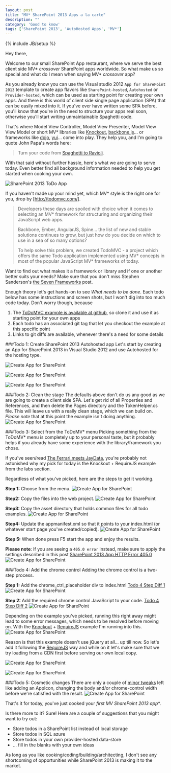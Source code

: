 ```yaml
---
layout: post
title: "MV* SharePoint 2013 Apps a la carte"
description: ""
category: 'Good to know'
tags: ['SharePoint 2013', 'AutoHosted Apps', 'MV*']
---
```

{% include JB/setup %}

Hey there,

Welcome to our small SharePoint App restaurant, where we serve the best client side MV* *crossover* SharePoint apps
worldwide. So what make us so special and what do I mean when saying MV* *crossover* app?

As you already know you can use the Visual studio 2012 `App for SharePoint 2013` template to create app flavors
like `SharePoint-hosted`, `Autohosted` or `Provider-hosted`, which can be used as starting point for creating
your own apps.
And there is this world of client side single page application (SPA) that can be easily mixed into it. If you've
ever have written some SPA before, you'll know that you're in the need to structure your apps real soon, otherwise
you'll start writing unmaintainable Spaghetti code.

 That's where Model View Controller, Model View Presenter, Model View View Model or short MV* libraries like
 [Knockout], [backbone.js]... or frameworks like [dojo], [yui]... come into play. They help you,
 and I'm going to quote John Papa's words here:

>Turn your code from [Spaghetti to Ravioli].


With that said without further hassle, here's what we are going to serve today. Even better find all background
information needed to help you get started when cooking your own.

[backbone.js]: http://backbonejs.org/
[dojo]: http://dojotoolkit.org/
[yui]: http://yuilibrary.com/

![SharePoint 2013 ToDo App](/img/2012-09-08-ToDosApp.jpg)

If you haven't made up your mind yet, which MV* style is the right one for you, drop by [http://todomvc.com/].
>Developers these days are spoiled with choice when it comes to selecting an MV* framework for structuring and
>organizing their JavaScript web apps.
>
>Backbone, Ember, AngularJS, Spine... the list of new and stable solutions continues to grow,
>but just how do you decide on which to use in a sea of so many options?
>
>To help solve this problem, we created TodoMVC - a project which offers the same Todo application implemented using
>MV* concepts in most of the popular JavaScript MV* frameworks of today.


Want to find out what makes it a framework or library and if one or another better suits your needs? Make sure
that you don't miss Stephen Sanderson's [the Seven Frameworks] post.

[http://todomvc.com/]: http://todomvc.com/
[Spaghetti to Ravioli]: http://johnpapa.net/spapost6
[the Seven Frameworks]: http://blog.stevensanderson.com/2012/08/01/rich-javascript-applications-the-seven-frameworks-throne-of-js-2012/

Enough theory let's get hands-on to see *What needs to be done*. Each todo below has some instructions and screen
shots, but I won't dig into too much code today. Don't worry though, because

1. The [ToDoMVC example is available at github], so clone it and use it as starting point for your own apps
2. Each todo has an associated git tag that let you checkout the example at this specific point
3. Links to git diffs are available, whenever there's a need for some details

[ToDoMVC example is available at github]: https://github.com/RainerAtSpirit/ToDoMVC

###Todo 1: Create SharePoint 2013 Autohosted app
Let's start by creating an App for SharePoint 2013 in Visual Studio 2012 and use Autohosted for the hosting type.

![Create App for SharePoint](/img/2012-09-08-CreateApp.jpg)

![Create App for SharePoint](/img/2012-09-08-Autohosted.jpg)

![Create App for SharePoint](/img/2012-09-08-CleanTheStageBefore.jpg)

###Todo 2: Clean the stage
The defaults above don't do us any good as we are going to create a client side SPA.
Let's get rid of all Properties and References, and then delete the Pages directory and the TokenHelper.cs file.
This will leave us with a really clean stage, which we can build on. *Please note* that at this point the example
isn't doing anything.
![Create App for SharePoint](/img/2012-09-08-CleanTheStageAfter.jpg)

###Todo 3: Select from the ToDoMV* menu
Picking something from the ToDoMV* menu is completely up to your personal taste,
but it probably helps if you already have some experience with the library/framework you chose.

If you've seen/read [The Ferrari meets JayData], you're probably not astonished why my pick for today is the
Knockout + RequireJS  example from the labs section.

[The Ferrari meets JayData]: http://rainerat.spirit.de/2012/08/01/the-ferrari-meets-jaydata/

Regardless of what you've picked, here are the steps to get it working.

**Step 1:** Choose from the menu.
![Create App for SharePoint](/img/2012-09-08-ChooseFromTheMenu.jpg)

**Step2:** Copy the files into the web project.
![Create App for SharePoint](/img/2012-09-08-PickFiles.jpg)

**Step3:** Copy the asset directory that holds common files for all todo examples.
![Create App for SharePoint](/img/2012-09-08-PickAssets.jpg)

**Step4:** Update the appmanifest.xml so that it points to your index.html (or whatever start page you've
created/copied).
![Create App for SharePoint](/img/2012-09-08-UpdateAppManifest.jpg)

**Step 5:** When done press F5 start the app and enjoy the results.

**Please note**: If you are seeing a `405.0 error` instead, make sure to apply the settings described in this post
[SharePoint 2013 App HTTP Error 405.0](http://rainerat.spirit.de/2012/09/03/SharePoint-2013-App-HTTP-Error-405.0/)
![Create App for SharePoint](/img/2012-09-08-FirstResult.jpg)

###Todo 4: Add the chrome control
Adding the chrome control is a two-step process.

**Step 1:** Add the chrome_ctrl_placeholder div to index.html
[Todo 4 Step Diff 1](https://github.com/RainerAtSpirit/ToDoMVC/commit/df8de9a1644fc75fbfa9289d1a9440b04bcbcf9a#diff-1)
![Create App for SharePoint](/img/2012-09-08-index.jpg)

**Step 2:** Add the required chrome control JavaScript to your code.
[Todo 4 Step Diff 2](https://github.com/RainerAtSpirit/ToDoMVC/commit/df8de9a1644fc75fbfa9289d1a9440b04bcbcf9a#diff-3)
![Create App for SharePoint](/img/2012-09-08-addcode.jpg)

Depending on the example you've picked, running this right away might lead to some error messages,
which needs to be resolved before moving on. With the [Knockout] + [RequireJS]  example I'm running into this.
![Create App for SharePoint](/img/2012-09-08-MissingJQuery.jpg)

Reason is that this example doesn't use jQuery at all... up till now.  So let's add it following the [RequireJS] way
and while on it let's make sure that we try loading from a CDN first before serving our own local copy.

[Knockout]: http://knockoutjs.com/
[RequireJS]: http://requirejs.org/
![Create App for SharePoint](/img/2012-09-08-mainjs.jpg)

![Create App for SharePoint](/img/2012-09-08-Cosmetics.jpg)


###Todo 5: Cosmetic changes
There are only a couple of [minor tweaks] left like adding an AppIcon, changing the body and/or chrome-control width
before we're satisfied with the result.
![Create App for SharePoint](/img/2012-09-08-MissionAccomplished.jpg)

That's it for today, you've just cooked your **first MV* SharePoint 2013 app**.

Is there more to it? Sure! Here are a couple of suggestions that you might want to try out:

+ Store todos in a SharePoint list instead of local storage
+ Store todos in SQL azure
+ Store todos in your own provider-hosted data-store
+ ... fill in the blanks with your own ideas


As long as you like cooking/coding/building/architecting, I don't see any shortcoming of opportunities
while SharePoint 2013 is making it to the market.

[minor tweaks]: https://github.com/RainerAtSpirit/ToDoMVC/commit/76e784704f62b3399dfd251b7435ed841d9301b4